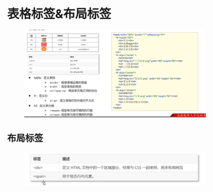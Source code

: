 # 表格标签&布局标签

<figure><img src="../.gitbook/assets/image (17) (1).png" alt=""><figcaption></figcaption></figure>

## 布局标签

<figure><img src="../.gitbook/assets/image (3) (1) (3) (1).png" alt=""><figcaption></figcaption></figure>
